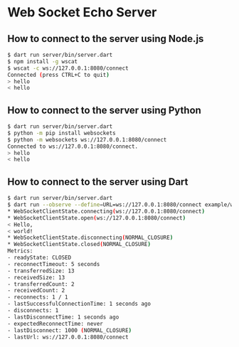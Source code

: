 # Web Socket Echo Server

## How to connect to the server using Node.js

```bash
$ dart run server/bin/server.dart
$ npm install -g wscat
$ wscat -c ws://127.0.0.1:8080/connect
Connected (press CTRL+C to quit)
> hello
< hello
```

## How to connect to the server using Python

```bash
$ dart run server/bin/server.dart
$ python -m pip install websockets
$ python -m websockets ws://127.0.0.1:8080/connect
Connected to ws://127.0.0.1:8080/connect.
> hello
< hello
```

## How to connect to the server using Dart

```bash
$ dart run server/bin/server.dart
$ dart run --observe --define=URL=ws://127.0.0.1:8080/connect example/ws_example.dart
* WebSocketClientState.connecting(ws://127.0.0.1:8080/connect)
* WebSocketClientState.open(ws://127.0.0.1:8080/connect)
< Hello,
< world!
* WebSocketClientState.disconnecting(NORMAL_CLOSURE)
* WebSocketClientState.closed(NORMAL_CLOSURE)
Metrics:
- readyState: CLOSED
- reconnectTimeout: 5 seconds
- transferredSize: 13
- receivedSize: 13
- transferredCount: 2
- receivedCount: 2
- reconnects: 1 / 1
- lastSuccessfulConnectionTime: 1 seconds ago
- disconnects: 1
- lastDisconnectTime: 1 seconds ago
- expectedReconnectTime: never
- lastDisconnect: 1000 (NORMAL_CLOSURE)
- lastUrl: ws://127.0.0.1:8080/connect
```
